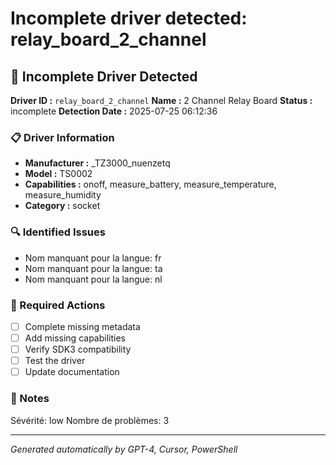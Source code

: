 # Incomplete driver detected: relay_board_2_channel

## 🚨 Incomplete Driver Detected

**Driver ID :** `relay_board_2_channel`
**Name :** 2 Channel Relay Board
**Status :** incomplete
**Detection Date :** 2025-07-25 06:12:36

### 📋 Driver Information
- **Manufacturer :** _TZ3000_nuenzetq
- **Model :** TS0002
- **Capabilities :** onoff, measure_battery, measure_temperature, measure_humidity
- **Category :** socket

### 🔍 Identified Issues
- Nom manquant pour la langue: fr
- Nom manquant pour la langue: ta
- Nom manquant pour la langue: nl

### 🎯 Required Actions
- [ ] Complete missing metadata
- [ ] Add missing capabilities
- [ ] Verify SDK3 compatibility
- [ ] Test the driver
- [ ] Update documentation

### 📝 Notes
Sévérité: low
Nombre de problèmes: 3

---
*Generated automatically by GPT-4, Cursor, PowerShell*

